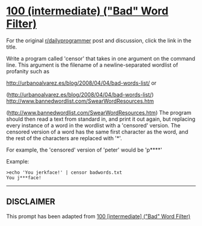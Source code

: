 # [100 (intermediate) ("Bad" Word Filter)](https://www.reddit.com/r/dailyprogrammer/comments/106gse/9202012_challenge_100_intermediate_bad_word_filter/)

For the original [r/dailyprogrammer](https://www.reddit.com/r/dailyprogrammer/) post and discussion, click the link in the title.

Write a program called 'censor' that takes in one argument on the command line.  This argument is the filename of a newline-separated wordlist of profanity such as

http://urbanoalvarez.es/blog/2008/04/04/bad-words-list/ or

(http://urbanoalvarez.es/blog/2008/04/04/bad-words-list/)
http://www.bannedwordlist.com/SwearWordResources.htm

(http://www.bannedwordlist.com/SwearWordResources.htm)
The program should then read a text from standard in, and print it out again, but replacing every instance of a word in the wordlist with a 'censored' version.
The censored version of a word has the same first character as the word, and the rest of the characters are replaced with '*'.  

For example, the 'censored' version of 'peter' would be 'p****'

Example: 


```
>echo 'You jerkface!' | censor badwords.txt
You j***face!
```

----
## **DISCLAIMER**
This prompt has been adapted from [100 [intermediate] ("Bad" Word Filter)](https://www.reddit.com/r/dailyprogrammer/comments/106gse/9202012_challenge_100_intermediate_bad_word_filter/
)
